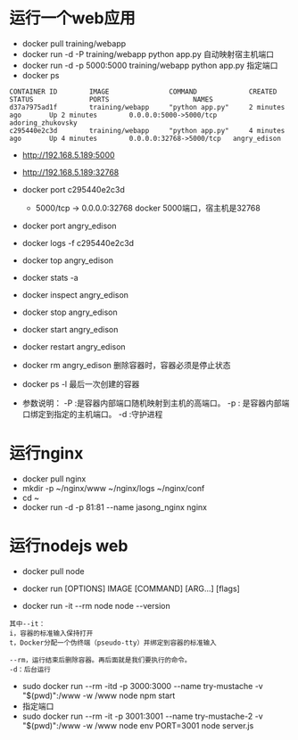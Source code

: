 # 运行一个web应用
* docker pull training/webapp
* docker run -d -P training/webapp python app.py  自动映射宿主机端口
* docker run -d -p 5000:5000 training/webapp python app.py 指定端口
* docker ps
```
CONTAINER ID        IMAGE               COMMAND             CREATED             STATUS              PORTS                     NAMES
d37a7975ad1f        training/webapp     "python app.py"     2 minutes ago       Up 2 minutes        0.0.0.0:5000->5000/tcp    adoring_zhukovsky
c295440e2c3d        training/webapp     "python app.py"     4 minutes ago       Up 4 minutes        0.0.0.0:32768->5000/tcp   angry_edison
```
* http://192.168.5.189:5000
* http://192.168.5.189:32768
* docker port c295440e2c3d
    * 5000/tcp -> 0.0.0.0:32768  docker 5000端口，宿主机是32768
* docker port angry_edison
* docker logs -f c295440e2c3d
* docker top angry_edison
* docker stats -a
* docker inspect angry_edison
* docker stop angry_edison
* docker start angry_edison
* docker restart angry_edison
* docker rm angry_edison  删除容器时，容器必须是停止状态
* docker ps -l 最后一次创建的容器


* 参数说明：
-P :是容器内部端口随机映射到主机的高端口。
-p : 是容器内部端口绑定到指定的主机端口。
-d :守护进程


# 运行nginx
* docker pull nginx
* mkdir -p ~/nginx/www ~/nginx/logs ~/nginx/conf
* cd ~
* docker run -d -p 81:81 --name jasong_nginx nginx
 
# 运行nodejs web
* docker pull node

* docker run [OPTIONS] IMAGE [COMMAND] [ARG...] [flags]
* docker run -it --rm node node --version

```
其中--it：
i，容器的标准输入保持打开
t，Docker分配一个伪终端（pseudo-tty）并绑定到容器的标准输入

--rm，运行结束后删除容器。再后面就是我们要执行的命令。
-d：后台运行

```
* sudo docker run --rm -itd -p 3000:3000 --name try-mustache -v "$(pwd)":/www -w /www  node npm start
* 指定端口
* sudo docker run --rm -it -p 3001:3001 --name try-mustache-2 -v "$(pwd)":/www -w /www  node  env PORT=3001 node server.js